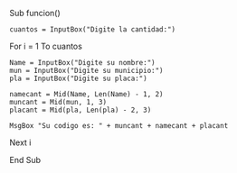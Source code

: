 Sub funcion()

    cuantos = InputBox("Digite la cantidad:")

For i = 1 To cuantos

    Name = InputBox("Digite su nombre:")
    mun = InputBox("Digite su municipio:")
    pla = InputBox("Digite su placa:")
    
    namecant = Mid(Name, Len(Name) - 1, 2)
    muncant = Mid(mun, 1, 3)
    placant = Mid(pla, Len(pla) - 2, 3)
    
    MsgBox "Su codigo es: " + muncant + namecant + placant
    
Next i

End Sub

